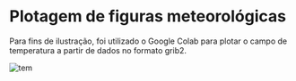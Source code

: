 # Plotagem de figuras meteorológicas
Para fins de ilustração, foi utilizado o Google Colab para plotar o campo de temperatura a partir de dados no formato grib2.

![tem](https://user-images.githubusercontent.com/80546143/160245129-61eedb48-982d-4a0f-8003-81575cdf1b68.png)
